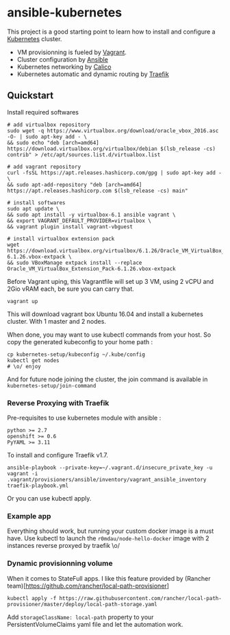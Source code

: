 # ansible-kubernetes

This project is a good starting point to learn how to install and configure a 
[Kubernetes](https://kubernetes.io) cluster.

- VM provisionning is fueled by [Vagrant](https://www.vagrantup.com/).
- Cluster configuration by [Ansible](https://www.ansible.com/)
- Kubernetes networking by [Calico](https://www.projectcalico.org/calico-networking-for-kubernetes/)
- Kubernetes automatic and dynamic routing by [Traefik](https://docs.traefik.io/)

## Quickstart
Install required softwares

    # add virtualbox repository
    sudo wget -q https://www.virtualbox.org/download/oracle_vbox_2016.asc -O- | sudo apt-key add - \
    && sudo echo "deb [arch=amd64] https://download.virtualbox.org/virtualbox/debian $(lsb_release -cs) contrib" > /etc/apt/sources.list.d/virtualbox.list
    
    # add vagrant repository
    curl -fsSL https://apt.releases.hashicorp.com/gpg | sudo apt-key add - \
    && sudo apt-add-repository "deb [arch=amd64] https://apt.releases.hashicorp.com $(lsb_release -cs) main"
    
    # install softwares
    sudo apt update \
    && sudo apt install -y virtualbox-6.1 ansible vagrant \
    && export VAGRANT_DEFAULT_PROVIDER=virtualbox \
    && vagrant plugin install vagrant-vbguest
    
    # install virtualbox extension pack
    wget https://download.virtualbox.org/virtualbox/6.1.26/Oracle_VM_VirtualBox_Extension_Pack-6.1.26.vbox-extpack \
    && sudo VBoxManage extpack install --replace Oracle_VM_VirtualBox_Extension_Pack-6.1.26.vbox-extpack


Before Vagrant uping, this Vagrantfile will set up 3 VM, using 2 vCPU and 2Gio vRAM each, be sure you can
carry that.

    vagrant up
    
This will download vagrant box Ubuntu 16.04 and install a kubernetes cluster.
With 1 master and 2 nodes.

When done, you may want to use kubectl commands from your host. So copy the generated kubeconfig
to your home path :

    cp kubernetes-setup/kubeconfig ~/.kube/config
    kubectl get nodes
    # \o/ enjoy


And for future node joining the cluster, the join command is available in `kubernetes-setup/join-command`

### Reverse Proxying with Traefik

Pre-requisites to use kubernetes module with ansible : 

    python >= 2.7
    openshift >= 0.6
    PyYAML >= 3.11

To install and configure Traefik v1.7.

    ansible-playbook --private-key=~/.vagrant.d/insecure_private_key -u vagrant -i .vagrant/provisioners/ansible/inventory/vagrant_ansible_inventory traefik-playbook.yml

Or you can use kubectl apply.

### Example app

Everything should work, but running your custom docker image is a must have.
Use kubectl to launch the `r0mdau/node-hello-docker` image with 2 instances reverse proxyed
by traefik \o/

### Dynamic provisionning volume

When it comes to StateFull apps. I like this feature provided 
by (Rancher team)[https://github.com/rancher/local-path-provisioner]

    kubectl apply -f https://raw.githubusercontent.com/rancher/local-path-provisioner/master/deploy/local-path-storage.yaml

Add `storageClassName: local-path` property to your PersistentVolumeClaims yaml file and let the automation work.
